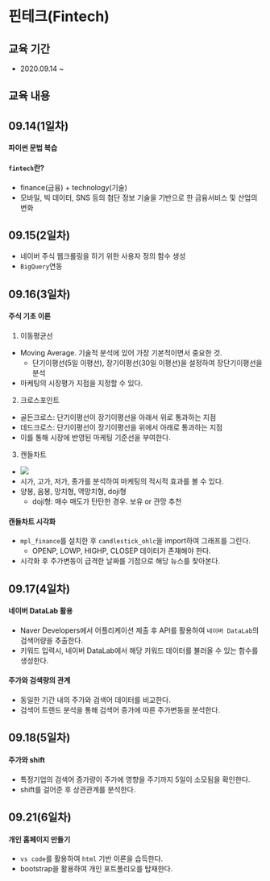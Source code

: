 # 핀테크(Fintech)

## 교육 기간
- 2020.09.14 ~ 

## 교육 내용
## 09.14(1일차)
#### 파이썬 문법 복습
#### `fintech`란?
- finance(금융) + technology(기술)
- 모바일, 빅 데이터, SNS 등의 첨단 정보 기술을 기반으로 한 금융서비스 및 산업의 변화


## 09.15(2일차)
  - 네이버 주식 웹크롤링을 하기 위한 사용자 정의 함수 생성
  - `BigQuery`연동
  
  
## 09.16(3일차)
#### 주식 기초 이론
  1. 이동평균선
  - Moving Average. 기술적 분석에 있어 가장 기본적이면서 중요한 것.
    + 단기이평선(5일 이평선), 장기이평선(30일 이평선)을 설정하여 장단기이평선을 분석
  - 마케팅의 시장평가 지점을 지정할 수 있다.
  
  2. 크로스포인트
  - 골든크로스: 단기이평선이 장기이평선을 아래서 위로 통과하는 지점
  - 데드크로스: 단기이평선이 장기이평선을 위에서 아래로 통과하는 지점
  - 이를 통해 시장에 반영된 마케팅 기준선을 부여한다.
  
  3. 캔들차트
  - ![](https://t1.daumcdn.net/thumb/R720x0/?fname=http://t1.daumcdn.net/brunch/service/user/2x51/image/p85QlzWxuyyLBzQm-hb027P9B0M.png)
  - 시가, 고가, 저가, 종가를 분석하여 마케팅의 적시적 효과를 볼 수 있다.
  - 양봉, 음봉, 망치형, 역망치형, doji형
    + doji형: 매수 매도가 탄탄한 경우. 보유 or 관망 추천
    
#### 캔들차트 시각화
  - `mpl_finance`를 설치한 후 `candlestick_ohlc`을 import하여 그래프를 그린다.
    + OPENP, LOWP, HIGHP, CLOSEP 데이터가 존재해야 한다.
  - 시각화 후 주가변동이 급격한 날짜를 기점으로 해당 뉴스를 찾아본다.

  
## 09.17(4일차)
#### 네이버 DataLab 활용
- Naver Developers에서 어플리케이션 제출 후 API를 활용하여 `네이버 DataLab`의 검색어량을 추출한다.
- 키워드 입력시, 네이버 DataLab에서 해당 키워드 데이터를 불러올 수 있는 함수를 생성한다.
#### 주가와 검색량의 관계
- 동일한 기간 내의 주가와 검색어 데이터를 비교한다.
- 검색어 트렌드 분석을 통해 검색어 증가에 따른 주가변동을 분석한다.


## 09.18(5일차)
#### 주가와 shift
- 특정기업의 검색어 증가량이 주가에 영향을 주기까지 5일이 소모됨을 확인한다.
- shift를 걸어준 후 상관관계를 분석한다.

## 09.21(6일차)
#### 개인 홈페이지 만들기
- `vs code`를 활용하여 `html` 기반 이론을 습득한다.
- bootstrap을 활용하여 개인 포트폴리오를 탑재한다.

